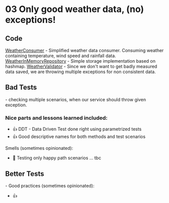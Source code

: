 # 03 Only good weather data, (no) exceptions!

## Code

[WeatherConsumer](src//main//java//io//github//javafaktura//s01e05//WeatherConsumer.java) - Simplified weather data consumer. Consuming weather containing temperature, wind speed and rainfall data.
[WeatherInMemoryRepository](src//main//java//io//github//javafaktura//s01e05//WeatherInMemoryRepository.java) - Simple storage implementation based on hashmap.
[WeatherValidator](src//main//java//io//github//javafaktura//s01e05//WeatherValidator.java) - Since we don't want to get badly measured data saved, we are throwing multiple exceptions for non consistent data.

## Bad Tests

[](src//test//java//io//github//javafaktura//s01e05//WeatherValidatorTest.java) - checking multiple scenarios, when our service should throw given exception.

### Nice parts and lessons learned included:
* :+1: DDT - Data Driven Test done right using parametrized tests
* :+1: Good descriptive names for both methods and test scenarios

Smells (sometimes opinionated):
* :hankey: Testing only happy path scenarios
... tbc


## Better Tests

[](src//test//java//io//github//javafaktura//s01e05//.java) -
Good practices (sometimes opinionated):
* :+1:

